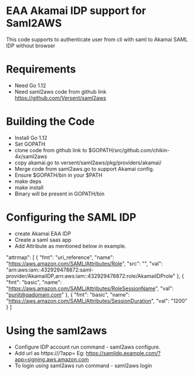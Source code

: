 # EAA Akamai IDP support for Saml2AWS
This code supports to authenticate user from cli with saml to Akamai SAML IDP without browser

# Requirements
* Need Go 1.12
* Need saml2aws code from github link https://github.com/Versent/saml2aws

# Building the Code
* Install Go 1.12
* Set GOPATH
* clone code from github link to $GOPATH/src/github.com/chikin-4x/saml2aws
* copy akamai.go to versent/saml2aws/pkg/providers/akamai/
* Merge code from saml2aws.go to support Akamai config.
* Ensure $GOPATH/bin in your $PATH
* make deps
* make install
* Binary will be present in GOPATH/bin

# Configuring the SAML IDP
* create Akamai EAA IDP
* Create a saml saas app
* Add Attribute as mentioned below in example.

"attrmap": [
     {
          "fmt": "uri_reference",
          "name": "https://aws.amazon.com/SAML/Attributes/Role",
          "src": "",
          "val": "arn:aws:iam::432929478872:saml-provider/AkamaiIDP,arn:aws:iam::432929478872:role/AkamaiIDProle"
     },
     {
          "fmt": "basic",
          "name": "https://aws.amazon.com/SAML/Attributes/RoleSessionName",
          "val": "punit@qadomain.com"
     },
     {
          "fmt": "basic",
          "name": "https://aws.amazon.com/SAML/Attributes/SessionDuration",
          "val": "1200"
     }
]

# Using the saml2aws
* Configure IDP account run command -  saml2aws configure.
* Add url as https://<EAAIDP>/?app=<SAAShostname> Eg: https://samlidp.example.com/?app=signing.aws.amazon.com
* To login using saml2aws run command - saml2aws login
